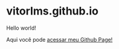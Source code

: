 # vitorlms.github.io

Hello world!

Aqui você pode [acessar meu Github Page!](https://www.vitorlms.github.io)
